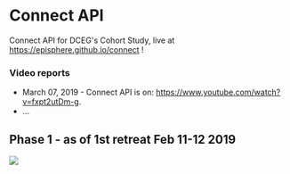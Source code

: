 # Connect API
Connect API for DCEG's Cohort Study, live at https://episphere.github.io/connect !
### Video reports
* March 07, 2019 - Connect API is on: https://www.youtube.com/watch?v=fxpt2utDm-g.
* ...

## Phase 1 - as of 1st retreat Feb 11-12 2019

![](https://episphere.github.io/connect/Connect%20IT%20dev%20Timeline.png)

